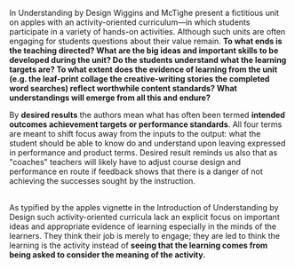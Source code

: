 In Understanding by Design Wiggins and McTighe present a fictitious unit on apples with an activity-oriented curriculum—in which students participate in a variety of hands-on activities. Although such units are often engaging for students questions about their value remain. **To what ends is the teaching directed? What are the big ideas and important skills to be developed during the unit? Do the students understand what the learning targets are? To what extent does the evidence of learning from the unit (e.g. the leaf-print collage the creative-writing stories the completed word searches) reflect worthwhile content standards? What understandings will emerge from all this and endure?**

By **desired results** the authors mean what has often been termed **intended outcomes achievement targets or performance standards**. All four terms are meant to shift focus away from the inputs to the output: what the student should be able to know do and understand upon leaving expressed in performance and product terms. Desired result reminds us also that as "coaches" teachers will likely have to adjust course design and performance en route if feedback shows that there is a danger of not achieving the successes sought by the instruction.</p>  <p><br>As typified by the apples vignette in the Introduction of Understanding by Design such activity-oriented curricula lack an explicit focus on important ideas and appropriate evidence of learning especially in the minds of the learners. They think their job is merely to engage; they are led to think the learning is the activity instead of **seeing that the learning comes from being asked to consider the meaning of the activity.**
